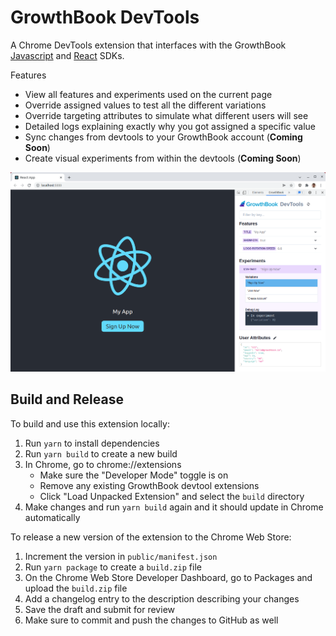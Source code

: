 # GrowthBook DevTools

A Chrome DevTools extension that interfaces with the GrowthBook [Javascript](https://docs.growthbook.io/lib/js) and [React](https://docs.growthbook.io/lib/react) SDKs.

Features
- View all features and experiments used on the current page
- Override assigned values to test all the different variations
- Override targeting attributes to simulate what different users will see
- Detailed logs explaining exactly why you got assigned a specific value
- Sync changes from devtools to your GrowthBook account (**Coming Soon**)
- Create visual experiments from within the devtools (**Coming Soon**)

![DevTools Screenshot](/devtools-screenshot.png)

## Build and Release

To build and use this extension locally:

1. Run `yarn` to install dependencies
2. Run `yarn build` to create a new build
3. In Chrome, go to chrome://extensions
   - Make sure the "Developer Mode" toggle is on
   - Remove any existing GrowthBook devtool extensions
   - Click "Load Unpacked Extension" and select the `build` directory
4. Make changes and run `yarn build` again and it should update in Chrome automatically

To release a new version of the extension to the Chrome Web Store:

1. Increment the version in `public/manifest.json`
2. Run `yarn package` to create a `build.zip` file
3. On the Chrome Web Store Developer Dashboard, go to Packages and upload the `build.zip` file
4. Add a changelog entry to the description describing your changes
5. Save the draft and submit for review
6. Make sure to commit and push the changes to GitHub as well